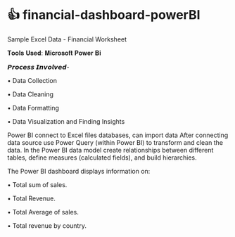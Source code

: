 # :+1: financial-dashboard-powerBI

Sample Excel Data - Financial Worksheet

𝐓𝐨𝐨𝐥𝐬 𝐔𝐬𝐞𝐝: 𝐌𝐢𝐜𝐫𝐨𝐬𝐨𝐟𝐭 𝐏𝐨𝐰𝐞𝐫 𝐁𝐢

𝙋𝙧𝙤𝙘𝙚𝙨𝙨 𝙄𝙣𝙫𝙤𝙡𝙫𝙚𝙙-

•	Data Collection 

•	Data Cleaning

•	Data Formatting

•	Data Visualization and Finding Insights

Power BI connect to Excel files databases, can import data After connecting data source use Power Query (within Power BI) to transform and clean the data. In the Power BI data model create relationships between different tables, define measures (calculated fields), and build hierarchies.

The Power BI dashboard displays information on:

•	Total sum of sales.

•	Total Revenue.

•	Total Average of sales.

•	Total revenue by country.


